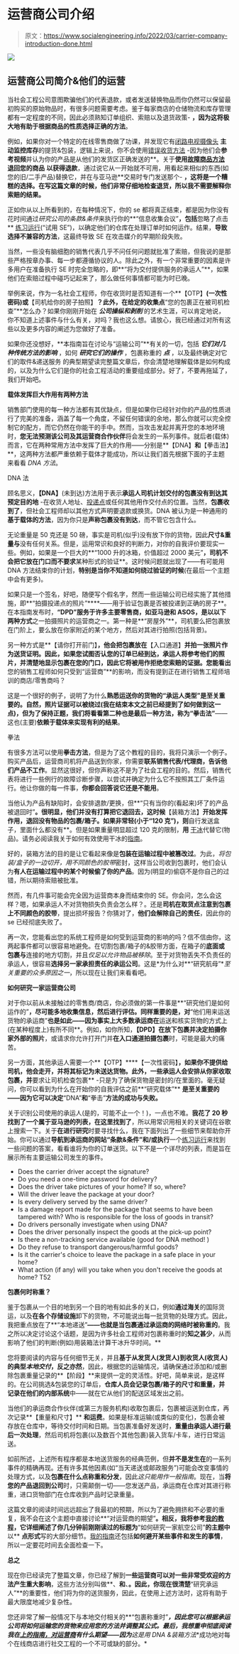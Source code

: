 # 运营商公司介绍

> 原文：<https://www.socialengineering.info/2022/03/carrier-company-introduction-done.html>

[![](img/b15074f5d0d6632a3c2c418c8380bbed.png)](https://blogger.googleusercontent.com/img/a/AVvXsEj_adVXAJ4CEbONbc3UH1939vtwREAz_4k9G5GqVO25iYIb_RieORBOudtCtkHSX1tTs1ig0uGi987hiXdbCQI-yBrZHf5uQcexSppHqwGhHZ8ucFEmYB0TklQfjMeTXaaRiBYjshwOAdbH2-CdiqZNWbz1cMuwomufNCAHw2xuYtIuPqfxD1gyhPO3=s226)

## **运营商公司简介&他们的运营**

当社会工程公司意图欺骗他们的代表退款，或者发送替换物品而你仍然可以保留最初购买的原始物品时，有很多问题需要考虑。鉴于每家商店的仓储物流和库存管理都有一定程度的不同，因此必须熟知订单组织、索赔以及退货政策- **，因为这将极大地有助于根据商品的性质选择正确的方法**。

 

例如，如果你对一个特定的在线零售商做了功课，并发现它有[闭路电视摄像头](https://www.socialengineers.net/2020/10/cctv-cameras-in-warehousing.html) **主动监控库存**的提货&包装，逻辑上来说，你不会使用[错误收货方法](https://www.socialengineers.net/2020/07/wrong-item-received-method.html) -因为他们会**参考视频**并认为你的产品是从他们的发货区正确发送的**。关于**使用[故障商品方法](https://www.socialengineers.net/2021/01/the-faulty-item-method.html)退回您的商品** **以获得退款**，通过说它从一开始就不可用，用看起来相似的东西(如您的旧/二手产品)替换它，并在与亚马逊**交易时专门发送那个- **，这将是一个糟糕的选择。在写这篇文章的时候，**他们非常仔细地检查退货**，所以我不需要解释你索赔的结果。**

 

正如你从以上所看到的，在每种情况下，你的 se 都将真正结束，都是因为你没有花时间通过*研究公司的条款&条件*来执行你的**“信息收集会议”**，包括**忽略了点击** [练习运行](https://www.socialengineers.net/2020/05/perform-practice-run.html)(“试用 SE”)，以确定他们的仓库在处理订单时如何运作。结果，**导致选择不兼容的方法**，这最终导致 SE 在攻击媒介的早期阶段失败。

 

当然，一些没有脑细胞的销售代表几乎不问任何问题就批准了索赔，但我说的是那些严格按章办事、每一步都遵循协议的人。除此之外，有一个非常重要的因素是许多用户在准备执行 SE 时完全忽略的，即**“将为交付提供服务的承运人”**，如果他们在索赔过程中碰巧记起来了，那么做任何事情都可能为时已晚。

 

举例来说，作为一名社会工程师，你在收货时是否知道有一个**【OTP】**(一次性密码)或**【司机给你的房子拍照】**？此外，在给定的收集点**“您的包裹正在被司机检查”**怎么办？如果你刚刚开始在 ***公司操纵和剥削*** 的艺术生涯，可以肯定地说，你不知道上述事件与什么有关，对吗？我也这么想。请放心，我已经通过对所有这些以及更多内容的阐述为您做好了准备。

 

如果你还没想好，**本指南旨在讨论与“运输公司”**有关的一切，包括 ***它们对几种传统方法的影响*** ，如何 ***研究它们的操作*** ，包裹称重的 ***点*** ，以及最终确定对它们的取件&递送服务 的典型期望读完整篇文章后，你会清楚地理解载体是如何构成的，以及为什么它们是你的社会工程活动的重要组成部分。好了，不要再拖延了，我们开始吧。

 

 

**载体发挥巨大作用有两种方法**

 

销售部门使用的每一种方法都有其优缺点，但是如果你已经针对你的产品的性质进行了完美的准备，涵盖了每一个角度，不留任何错误的余地，那么你就可以完全控制它的配方，而它仍然在你能干的手中。然而，当攻击发起并离开您的本地环境时，**您无法预测该公司及其运营商合作伙伴**将会发生的一系列事件。就后者(载体)而言，它在两种常用方法中发挥了巨大的作用——分别是**【DNA】**和**【拳击法】**，这两种方法都严重依赖于载体才能成功，所以让我们首先根据下面的子主题来看看 *DNA 方法*。

 

 

DNA 法

 

顾名思义，**【DNA】**(未到达)方法用于表示**承运人司机计划交付的包裹没有到达其预定目的地** -在收货人地址、[投递点](https://www.socialengineers.net/2020/09/using-drop-house.html)或任何其他用作交付点的位置。当然，**包裹收到了**，但社会工程师却以其他方式声明要退款或换货。DNA 被认为是一种通用的**基于载体的方法**，因为你只是**声称包裹没有到达**，而不管它包含什么。

 

无论重量是 50 克还是 50 磅，事实是司机(似乎)没有放下你的货物，因此**尺寸&重量与**没有任何关系。但是，运用常识和良好的判断力，对你的自我评价要现实一些。例如，如果是一个巨大的**“1000 升的冰箱，价值超过 2000 美元”**，司机不会把它放在门口而不要求**某种形式的验证**。这时候问题就出现了——有可能用 DNA 方法结束你的计划，**特别是当你不知道如何绕过验证的时候**(在最后一个主题中会有更多)。

 

如果只是一个签名，好吧，随便写个假名字，然而一些运输公司已经实施了其他措施，即**“拍摄投递点的照片”****——用于验证包裹是否被投递到正确的房子**。在本指南发布时，**“DPD”**服务于许多主要零售商，如亚马逊和 ASOS，是**以以下两种方式**之一拍摄照片的运营商之一。第一种是**“房屋外”**，司机要么把包裹放在门阶上，要么放在你家附近的某个地方，然后对其进行拍照(包括背景)。

 

另一种方式是**【请你打开前门】**，他会把包裹放在**【入口通道】**并拍一张照片作为送货证明。因此，如果您试图否认您的订单已经到达，**承运人将参考他们的照片，并清楚地显示包裹在您的门口**，因此它将被用作拒绝您索赔的证据。您能看出**您的销售工程师如何只受到“运营商”**的影响，而没有提到正在进行销售工程师培训的商店/零售商吗？

 

这是一个很好的例子，说明了为什么**熟悉运送你的货物的“承运人类型”**是至关重要的。自然，照片证据可以被绕过(我在结束本文之前已经提到了如何做到这一点)，但为了保持正题，我们将看看第二种也是最后一种方法，称为**“拳击法”**——这也(主要)**依赖于载体来实现有利的结果**。

 

拳法

 

有很多方法可以使用**拳击方法**，但是为了这个教程的目的，我将只演示一个例子。购买产品后，运营商司机将产品送到你家，你需要**联系销售代表/代理商，告诉他们产品不工作**。显然这很好，但你声称这不是为了社会工程的目的。然后，销售代表将进行一些例行的故障诊断步骤，以尝试并确定为什么它不按照其工厂条件运行。他让你做的每一件事，**你都会回答说它还是不能用**。

 

当他认为产品有缺陷时，会安排退款/更换，但**“只有当你的(看起来)坏了的产品被退回时”**。很明显，他们并没有打算把它退回去，这时候**【装箱方法】**开始发挥作用，退回没有物品的包裹/箱子。如果非常轻(小于“120 克”)，则**自行发送盒子，里面什么都没有**。但是如果重量明显超过 120 克的限制，**用** [干冰](https://www.socialengineers.net/2020/06/seing-using-dry-ice.html)代替它(物品)。请务必阅读我关于如何有效使用干冰的[指南](https://www.socialengineers.net/2020/06/seing-using-dry-ice.html)。

 

好的，装箱方法的目的是让它看起来像是**包装在运输过程中被篡改过**。为此，*将包装/盒子的一边切开，用不同颜色的胶带*密封，这样当公司收到包裹时，他们会认为**有人在运输过程中的某个时候偷了你的产品**。因为(明显的)偷窃不是你自己的过错，所以期待索赔被批准。

 

然而，有几件事可能会完全因为运营商本身而结束你的 SE。你会问，怎么会这样？嗯，如果承运人不对货物损失负责会怎么样？。还是**司机在取货点注意到包裹上不同颜色的胶带**，提出损坏报告？你猜对了，**他们会解除自己的责任**，因此你的 se 已经彻底失败了。

 

再一次，您能看出您的系统工程师是如何受到运营商的影响的吗？信不信由你，这两起事件都可以很容易地避免。在切割包裹/箱子的&胶带方面，在箱子的**底面或包裹与**连接的地方切割，并且*仅足以允许物品被移除*。至于对货物丢失不负责任的承运人，很容易**选择另一家承担责任的承运公司**。这是*为什么对**“研究航母”**至关重要的众多原因之一*，所以现在让我们来看看吧。

 

 

**如何研究一家运营商公司**

 

对于你以前从未接触过的零售商/商店，你必须做的第一件事是**“研究他们是如何运作的”**，尽可能多地收集信息，然后进行评估。同样重要的是，对**“他们用来运送货物的承运商”**也是如此——因为事实上大多数承运商在**运送和核实货物的方式上(在某种程度上)有所不同**。例如，如你所知，**【DPD】**在放下包裹并决定**拍摄你家外部的照片**，或请求你允许打开门并**在入口通道拍摄包裹**时，可能是最大的痛苦。

 

另一方面，其他承运人需要一个**【OTP】****【一次性密码】**，如果你不提供给司机，他会走开，并将其标记为未送达货物。此外，一些承运人会安排从你家收取包裹，并**要求让司机检查包裹** -只是为了确保货物是密封的/在里面的。毫无疑问，你可以看到为什么在开始你的自我评估之前**“研究载体”** **是至关重要的——因为它可以决定**“DNA”**和**“拳击”**方法的成功与失败。**

 

关于识别公司使用的承运人(是的，可能不止一个！)，一点也不难。**我花了 20 秒找到了一个属于亚马逊的列表，在这里找到了**，所以用常识用相关的关键词在谷歌上搜索一下。关于**在进行研究**时要寻找什么，我在下面列出了一些细节来帮助你开始。你可以通过**导航到承运商的网站“条款&条件”和/或执行**一个[练习运行](https://www.socialengineers.net/2020/05/perform-practice-run.html)来找到一些问题的答案，看看谁将为你的订单送货。以下不是一个详尽的列表，而是旨在展示所有主要运输公司发生的事件。

 

*   Does the carrier driver accept the signature?
*   Do you need a one-time password for delivery?
*   Does the driver take pictures of your home? If so, where?
*   Will the driver leave the package at your door?
*   Is every delivery served by the same driver?
*   Is a damage report made for the package that seems to have been tampered with? Who is responsible for the loss of goods in transit?
*   Do drivers personally investigate when using DNA?
*   Does the driver personally inspect the goods at the pick-up point?
*   Is there a non-tracking service available (good for DNA method! )
*   Do they refuse to transport dangerous/harmful goods?
*   Is it the carrier's choice to leave the package in a safe place in your home?
*   What action (if any) will you take when you don't receive the goods at home? T52

 

**包裹何时称重？**

 

鉴于包裹从一个目的地到另一个目的地有如此多的关口，例如**通过海关**的国际货运，以及**在各个存储设施**卸下的货物，不可能说出每一批货物的处理方式。因此，我把重点放在了**“本地递送”**——也就是当包裹通过承运商的网络时被称重的**。我之所以决定讨论这个话题，是因为许多社会工程师对包裹称重时的**知之甚少**，从而影响了他们的判断(例如)用装箱法计算干冰升华时间。**

 

您将要阅读的内容与任何细节无关，并且**基于从发货人(发货人)到收货人(收货人)的典型*本地交付*，反之亦然**，因此，根据您的运输情况，请确保通过添加和/或删除包裹重量记录的**【阶段】**来提供一定的灵活性。好吧，简单来说，是这样的。在公司挑选&包装您的订单后，**仓库人员会记录包裹/箱子的尺寸和重量，并记录在他们的内部系统**中——就在它从他们的配送区域发出之前。

 

当他们的承运商合作伙伴(或第三方服务机构)收取包裹后，包裹被运送到仓库，再次记录**【重量和尺寸】** **和运费**。如果是标准运输(或类似的变化)，包裹会被存放在仓库中，等待交付时间和日期。当包裹准备好发送时，**重量由承运人进行最后一次处理**，然后司机将包裹(以及数百个其他包裹)装入货车/卡车，进行日常运送。

 

如前所述，上述所有程序都是本地送货服务的经典范例，但**并不是发生在**的一系列事件的精确再现。还有许多其他因素(如“当天递送或邮政服务”)可能会改变事情的处理方式，以及**包裹在什么点称重和分发**，因此*这只能用作一般指南*。现在，当**将您的产品退回到公司**时，只需颠倒一切——您发送产品，承运商在仓库对其进行称重，进口货物部门在仓库收到产品时记录重量。

 

 

 

这篇文章的阅读时间远远超出了我最初的预期，所以为了避免拥挤和不必要的重复，我不会在这个主题中直接讨论**“对运营商的期望”**。相反，我将参考[我的教程](https://www.socialengineers.net/2021/09/what-to-expect-with-carriers.html)，它详细阐述了你几分钟前刚刚读过的标题为**“如何研究一家航空公司”**的主题中**以** **点形式**写的大部分细节。[我的指南](https://www.socialengineers.net/2021/09/what-to-expect-with-carriers.html)还包括**如何避开某些事件和发生的事情**，所以一定要花时间去全面检查一下。

 

 

**总之**

 

现在你已经读完了整篇文章，你已经了解到**一些运营商可以对一些非常受欢迎的方法产生重大影响**，这些方法分别叫做**、**和**、**。因此，你现在很清楚**“研究承运人”**的重要性，他们将为你的送货服务，因此，在使用上述方法时，这将有助于最大限度地减少复杂性。

 

您还非常了解一般情况下与本地交付相关的**“包裹称重时”***，因此您可以根据承运公司将如何运输您的货物来应用您的方法并调整其公式。最后，我想重申彻底阅读我在[上的指南，对运营商](https://www.socialengineers.net/2021/09/what-to-expect-with-carriers.html)有什么期望——因为**这是用 DNA &装箱方法**成功地对每个在线商店进行社交工程的一个不可或缺的部分。*